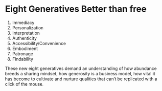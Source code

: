 # Eight Generatives Better than free

1. Immediacy
2. Personalization
3. Interpretation
4. Authenticity
5. Accessibility/Convenience
6. Embodiment
7. Patronage
8. Findability

These new eight generatives demand an understanding of how abundance breeds a sharing mindset, how generosity is a business model, how vital it has become to cultivate and nurture qualities that can’t be replicated with a click of the mouse.

[thetechnium2008]: https://kk.org/thetechnium/better-than-fre/
